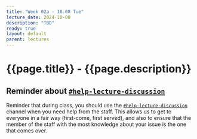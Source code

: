 ```yaml
---
title: "Week 02a - 10.08 Tue"
lecture_date: 2024-10-08
description: "TBD"
ready: true
layout: default
parent: lectures
---
```


# {{page.title}} - {{page.description}}

## Reminder about [`#help-lecture-discussion`]({{site.slack_help_lecture_discussion}}) 
Reminder that during class, you should use the [`#help-lecture-discussion`]({{site.slack_help_lecture_discussion}}) channel when you need help from the staff.   This allows us to get to everyone in a fair way (first-come, first served), and also to ensure that the member of the staff with the most knowledge about your issue is the one that comes over.
